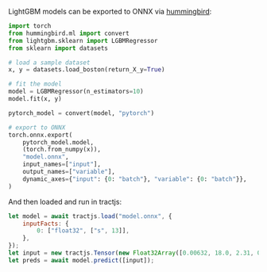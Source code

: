 LightGBM models can be exported to ONNX via [hummingbird](https://github.com/microsoft/hummingbird):

```python
import torch
from hummingbird.ml import convert
from lightgbm.sklearn import LGBMRegressor
from sklearn import datasets

# load a sample dataset
x, y = datasets.load_boston(return_X_y=True)

# fit the model
model = LGBMRegressor(n_estimators=10)
model.fit(x, y)

pytorch_model = convert(model, "pytorch")

# export to ONNX
torch.onnx.export(
    pytorch_model.model,
    (torch.from_numpy(x)),
    "model.onnx",
    input_names=["input"],
    output_names=["variable"],
    dynamic_axes={"input": {0: "batch"}, "variable": {0: "batch"}},
)
```


And then loaded and run in tractjs:

```javascript
let model = await tractjs.load("model.onnx", {
    inputFacts: {
        0: ["float32", ["s", 13]],
    },
});
let input = new tractjs.Tensor(new Float32Array([0.00632, 18.0, 2.31, 0.0, 0.538, 6.575, 65.2, 4.09, 1.0, 296.0, 15.3, 396.9, 4.98]), [1, 13]);
let preds = await model.predict([input]);
```